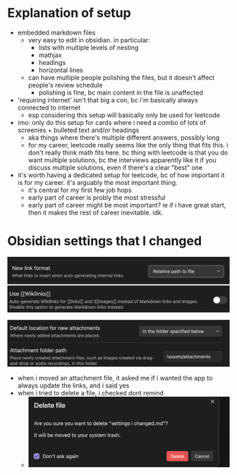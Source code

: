 # Explanation of setup

- embedded markdown files
	- very easy to edit in obsidian. in particular:
		- lists with multiple levels of nesting
		- mathjax
		- headings
		- horizontal lines
	- can have multiple people polishing the files, but it doesn't affect people's review schedule
		- polishing is fine, bc main content in the file is unaffected
- 'requiring internet' isn't that big a con, bc i'm basically always connected to internet
	- esp considering this setup will basically only be used for leetcode
- imo: only do this setup for cards where i need a combo of lots of screenies + bulleted text and/or headings
	- aka things where there's multiple different answers, possibly long
	- for my career, leetcode really seems like the only thing that fits this. i don't really think math fits here. bc thing with leetcode is that you do want multiple solutions, bc the interviews apparently like it if you discuss multiple solutions, even if there's a clear "best" one
- it's worth having a dedicated setup for leetcode, bc of how important it is for my career. it's arguably the most important thing.
	- it's central for my first few job hops
	- early part of career is probly the most stressful
	- early part of career might be most important? ie if i have great start, then it makes the rest of career inevitable. idk.





# Obsidian settings that I changed


![](!assets/attachments/Pasted%20image%2020240224004117.png)
![](!assets/attachments/Pasted%20image%2020240224004445.png)

![](!assets/attachments/Pasted%20image%2020240224004123.png)


- when i moved an attachment file, it asked me if i wanted the app to always update the links, and i said yes
- when i tried to delete a file, i checked dont remind
	- ![](!assets/attachments/Pasted%20image%2020240224005640.png)
